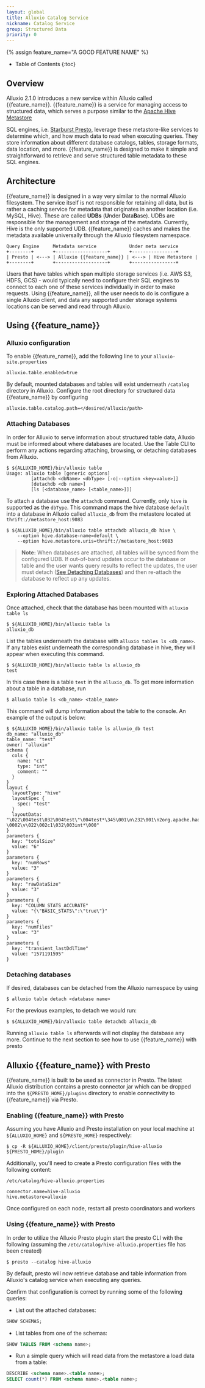 ```yaml
---
layout: global
title: Alluxio Catalog Service
nickname: Catalog Service
group: Structured Data
priority: 0
---
```


{% assign feature_name="A GOOD FEATURE NAME" %}

* Table of Contents
{:toc}

## Overview

Alluxio 2.1.0 introduces a new service within Alluxio called {{feature_name}}.
{{feature_name}} is a service for managing access to structured data, which serves a purpose similar to the
[Apache Hive Metastore](https://cwiki.apache.org/confluence/display/Hive/Design#Design-Metastore)

SQL engines, i.e. [Starburst Presto](https://starburstdata.com), leverage these metastore-like
services to determine which, and how much data to read when executing queries.
They store information about different database catalogs, tables, storage formats, data
location, and more.
{{feature_name}} is designed to make it simple and straightforward to retrieve and serve structured table
metadata to these SQL engines.


## Architecture

{{feature_name}} is designed in a way very similar to the normal Alluxio filesystem.
The service itself is not responsible for retaining all data, but is rather a caching service for
metadata that originates in another location (i.e. MySQL, Hive).
These are called **UDBs** (**U**nder **D**ata**B**ase).
UDBs are responsible for the management and storage of the metadata.
Currently, Hive is the only supported UDB.
{{feature_name}} caches and makes the metadata available universally through the Alluxio filesystem
namespace.

```
Query Engine     Metadata service            Under meta service
+--------+       +-------------------+       +----------------+
| Presto | <---> | Alluxio {{feature_name}} | <---> | Hive Metastore |
+--------+       +-------------------+       +----------------+
```

Users that have tables which span multiple storage services (i.e. AWS S3, HDFS, GCS) - would
typically need to configure their SQL engines to connect to each one of these services individually
in order to make requests.
Using {{feature_name}}, all the user needs to do is configure a single Alluxio client, and data any
supported under storage systems locations can be served and read through Alluxio.

## Using {{feature_name}}

### Alluxio configuration

To enable {{feature_name}}, add the following line to your `alluxio-site.properties`

```properties
alluxio.table.enabled=true
```

By default, mounted databases and tables will exist underneath `/catalog` directory in Alluxio.
Configure the root directory for structured data {{feature_name}} by configuring

```properties
alluxio.table.catalog.path=</desired/alluxio/path>
```

### Attaching Databases

In order for Alluxio to serve information about structured table data, Alluxio must be informed
about where databases are located.
Use the Table CLI to perform any actions regarding attaching, browsing, or detaching
databases from Alluxio.

```console
$ ${ALLUXIO_HOME}/bin/alluxio table
Usage: alluxio table [generic options]
         [attachdb <dbName> <dbType> [-o|--option <key=value>]]
         [detachdb <db name>]
         [ls [<database_name> [<table_name>]]]
```

To attach a database use the `attachdb` command. Currently, only `hive` is supported as the
`dbType`.
This command maps the hive database `default` into a database in Alluxio called `alluxio_db` from
the metastore located at `thrift://metastore_host:9083`

```console
$ ${ALLUXIO_HOME}/bin/alluxio table attachdb alluxio_db hive \
    --option hive.database-name=default \
    --option hive.metastore.uris=thrift://metastore_host:9083
```

> **Note:** When databases are attached, all tables will be synced from the configured UDB.
If out-of-band updates occur to the database or table and the user wants query results to reflect
the updates, the user must detach ([See Detaching Databases](#detaching-databases)) and then
re-attach the database to reflect up any updates.

### Exploring Attached Databases

Once attached, check that the database has been mounted with `alluxio table ls`

```console
$ ${ALLUXIO_HOME}/bin/alluxio table ls
alluxio_db
```

List the tables underneath the database with `alluxio tables ls <db_name>`.
If any tables exist underneath the corresponding database in hive, they will appear when executing
this command.

```console
$ ${ALLUXIO_HOME}/bin/alluxio table ls alluxio_db
test
```

In this case there is a table `test` in the `alluxio_db`.
To get more information about a table in a database, run
```console
$ alluxio table ls <db_name> <table_name>
```
This command will dump information about the table to the console.
An example of the output is below:

```console
$ ${ALLUXIO_HOME}/bin/alluxio table ls alluxio_db test
db_name: "alluxio_db"
table_name: "test"
owner: "alluxio"
schema {
  cols {
    name: "c1"
    type: "int"
    comment: ""
  }
}
layout {
  layoutType: "hive"
  layoutSpec {
    spec: "test"
  }
  layoutData: "\022\004test\032\004test\"\004test*\345\001\n\232\001\n2org.apache.hadoop.hive.serde2.lazy.LazySimpleSerDe\022(org.apache.hadoop.mapred.TextInputFormat\032:org.apache.hadoop.hive.ql.io.HiveIgnoreKeyTextOutputFormat\0227alluxio://localhost:19998/catalog/test/tables/test/hive\032\v\020\377\377\377\377\377\377\377\377\377\001 \0002\v\022\002c1\032\003int*\000"
}
parameters {
  key: "totalSize"
  value: "6"
}
parameters {
  key: "numRows"
  value: "3"
}
parameters {
  key: "rawDataSize"
  value: "3"
}
parameters {
  key: "COLUMN_STATS_ACCURATE"
  value: "{\"BASIC_STATS\":\"true\"}"
}
parameters {
  key: "numFiles"
  value: "3"
}
parameters {
  key: "transient_lastDdlTime"
  value: "1571191595"
}
```

### Detaching databases

If desired, databases can be detached from the Alluxio namespace by using

```console
$ alluxio table detach <database name>
```

For the previous examples, to detach we would run:

```console
$ ${ALLUXIO_HOME}/bin/alluxio table detachdb alluxio_db
```

Running `alluxio table ls` afterwards will not display the database any more.
Continue to the next section to see how to use {{feature_name}} with presto

## Alluxio {{feature_name}} with Presto

{{feature_name}} is built to be used as connector in Presto.
The latest Alluxio distribution contains a presto connector jar which can be dropped into the
`${PRESTO_HOME}/plugins` directory to enable connectivity to {{feature_name}} via Presto.

### Enabling {{feature_name}} with Presto

Assuming you have Alluxio and Presto installation on your local machine at `${ALLUXIO_HOME}` and
`${PRESTO_HOME}` respectively:

```console
$ cp -R ${ALLUXIO_HOME}/client/presto/plugin/hive-alluxio ${PRESTO_HOME}/plugin
```

Additionally, you'll need to create a Presto configuration files with the following content:

`/etc/catalog/hive-alluxio.properties`
```properties
connector.name=hive-alluxio
hive.metastore=alluxio
```

Once configured on each node, restart all presto coordinators and workers

### Using {{feature_name}} with Presto

In order to utilize the Alluxio Presto plugin start the presto CLI with the following (assuming
the `/etc/catalog/hive-alluxio.properties` file has been created)

```console
$ presto --catalog hive-alluxio
```

By default, presto will now retrieve database and table information from Alluxio's catalog service
when executing any queries.

Confirm that configuration is correct by running some of the following queries:

- List out the attached databases:

```sql
SHOW SCHEMAS;
```

- List tables from one of the schemas:

```sql
SHOW TABLES FROM <schema name>;
```

- Run a simple query which will read data from the metastore a load data from a table:

```sql
DESCRIBE <schema name>.<table name>;
SELECT count(*) FROM <schema name>.<table name>;
```
